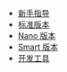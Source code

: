 <!-- _navbar.md -->

<!-- - Translations
  - [:uk: English](/)
  - [:cn: 中文](/) -->

* [新手指导](/other/novice-guide/README.md)
* [标准版本](/rt-thread-version/rt-thread-standard/README.md)
* [Nano 版本](/rt-thread-version/rt-thread-nano/an0038-nano-introduction.md)
* [Smart 版本](/rt-thread-version/rt-thread-smart/rt-smart-quickstart/rt-smart-quickstart.md)
* [开发工具](/development-tools/rtthread-studio/README.md)


